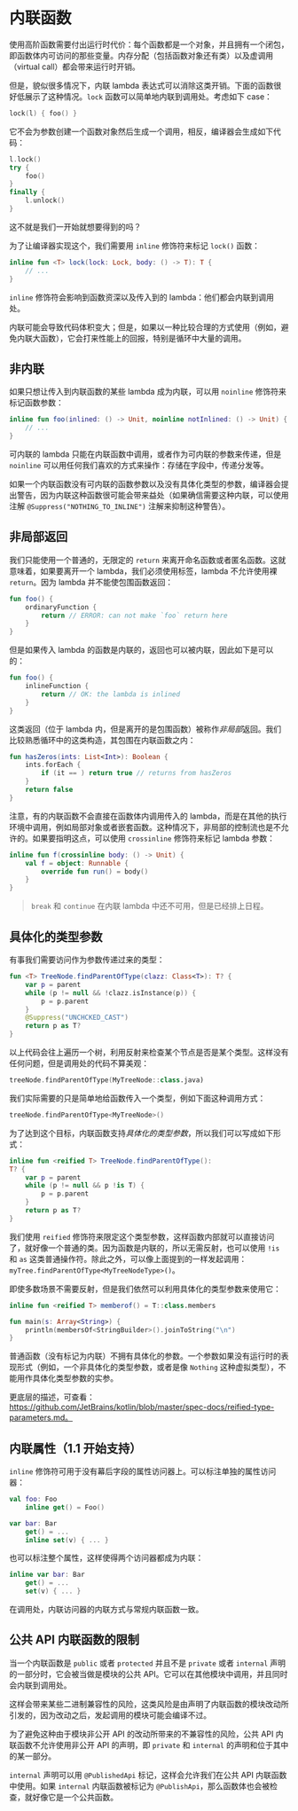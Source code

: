 # 内联函数
使用高阶函数需要付出运行时代价：每个函数都是一个对象，并且拥有一个闭包，即函数体内可访问的那些变量。内存分配（包括函数对象还有类）以及虚调用（virtual call）都会带来运行时开销。

但是，貌似很多情况下，内联 lambda 表达式可以消除这类开销。下面的函数很好低展示了这种情况。`lock` 函数可以简单地内联到调用处。考虑如下 case：

```kotlin
lock(l) { foo() }
```

它不会为参数创建一个函数对象然后生成一个调用，相反，编译器会生成如下代码：

```kotlin
l.lock()
try {
    foo()
}
finally {
    l.unlock()
}
```

这不就是我们一开始就想要得到的吗？

为了让编译器实现这个，我们需要用 `inline` 修饰符来标记 `lock()` 函数：

```kotlin
inline fun <T> lock(lock: Lock, body: () -> T): T {
    // ...
}
```
`inline` 修饰符会影响到函数资深以及传入到的 lambda：他们都会内联到调用处。

内联可能会导致代码体积变大；但是，如果以一种比较合理的方式使用（例如，避免内联大函数），它会打来性能上的回报，特别是循环中大量的调用。

## 非内联
如果只想让传入到内联函数的某些 lambda 成为内联，可以用 `noinline` 修饰符来标记函数参数：

```kotlin
inline fun foo(inlined: () -> Unit, noinline notInlined: () -> Unit) {
    // ...
}
```

可内联的 lambda 只能在内联函数中调用，或者作为可内联的参数来传递，但是 `noinline` 可以用任何我们喜欢的方式来操作：存储在字段中，传递分发等。

如果一个内联函数没有可内联的函数参数以及没有具体化类型的参数，编译器会提出警告，因为内联这种函数很可能会带来益处（如果确信需要这种内联，可以使用注解 `@Suppress("NOTHING_TO_INLINE")` 注解来抑制这种警告）。

## 非局部返回
我们只能使用一个普通的，无限定的 `return` 来离开命名函数或者匿名函数。这就意味着，如果要离开一个 lambda，我们必须使用标签，lambda 不允许使用裸 `return`。因为 lambda 并不能使包围函数返回：

```kotlin
fun foo() {
    ordinaryFunction {
        return // ERROR: can not make `foo` return here
    }
}
```

但是如果传入 lambda 的函数是内联的，返回也可以被内联，因此如下是可以的：

```kotlin
fun foo() {
    inlineFunction {
        return // OK: the lambda is inlined
    }
}
```
这类返回（位于 lambda 内，但是离开的是包围函数）被称作*非局部*返回。我们比较熟悉循环中的这类构造，其包围在内联函数之内：

```kotlin
fun hasZeros(ints: List<Int>): Boolean {
    ints.forEach {
        if (it == ) return true // returns from hasZeros
    }
    return false
}
```

注意，有的内联函数不会直接在函数体内调用传入的 lambda，而是在其他的执行环境中调用，例如局部对象或者嵌套函数。这种情况下，非局部的控制流也是不允许的。如果要指明这点，可以使用 `crossinline` 修饰符来标记 lambda 参数：

```kotlin
inline fun f(crossinline body: () -> Unit) {
    val f = object: Runnable {
        override fun run() = body()
    }
}
```

> `break` 和 `continue` 在内联 lambda 中还不可用，但是已经排上日程。

## 具体化的类型参数
有事我们需要访问作为参数传递过来的类型：

```kotlin
fun <T> TreeNode.findParentOfType(clazz: Class<T>): T? {
    var p = parent
    while (p != null && !clazz.isInstance(p)) {
        p = p.parent
    }
    @Suppress("UNCHCKED_CAST")
    return p as T?
}
```

以上代码会往上遍历一个树，利用反射来检查某个节点是否是某个类型。这样没有任何问题，但是调用处的代码不算美观：

```kotlin
treeNode.findParentOfType(MyTreeNode::class.java)
```

我们实际需要的只是简单地给函数传入一个类型，例如下面这种调用方式：

```kotlin
treeNode.findParentOfType<MyTreeNode>()
```

为了达到这个目标，内联函数支持*具体化的类型参数*，所以我们可以写成如下形式：

```kotlin
inline fun <reified T> TreeNode.findParentOfType():
T? {
    var p = parent
    while (p != null && p !is T) {
        p = p.parent
    }
    return p as T?
}
```
我们使用 `reified` 修饰符来限定这个类型参数，这样函数内部就可以直接访问了，就好像一个普通的类。因为函数是内联的，所以无需反射，也可以使用 `!is` 和 `as` 这类普通操作符。除此之外，可以像上面提到的一样发起调用：`myTree.findParentOfType<MyTreeNodeType>()`。

即使多数场景不需要反射，但是我们依然可以利用具体化的类型参数来使用它：

```kotlin
inline fun <reified T> memberof() = T::class.members

fun main(s: Array<String>) {
    println(membersOf<StringBuilder>().joinToString("\n")
}
```

普通函数（没有标记为内联）不拥有具体化的参数。一个参数如果没有运行时的表现形式（例如，一个非具体化的类型参数，或者是像 `Nothing` 这种虚拟类型），不能用作具体化类型参数的实参。

更底层的描述，可查看：https://github.com/JetBrains/kotlin/blob/master/spec-docs/reified-type-parameters.md。

## 内联属性（1.1 开始支持）

`inline` 修饰符可用于没有幕后字段的属性访问器上。可以标注单独的属性访问器：

```kotlin
val foo: Foo
    inline get() = Foo()

var bar: Bar
    get() = ...
    inline set(v) { ... }
```

也可以标注整个属性，这样使得两个访问器都成为内联：

```kotlin
inline var bar: Bar
    get() = ...
    set(v) { ... }
```

在调用处，内联访问器的内联方式与常规内联函数一致。

## 公共 API 内联函数的限制
当一个内联函数是 `public` 或者 `protected` 并且不是 `private` 或者 `internal` 声明的一部分时，它会被当做是模块的公共 API。它可以在其他模块中调用，并且同时会内联到调用处。

这样会带来某些二进制兼容性的风险，这类风险是由声明了内联函数的模块改动所引发的，因为改动之后，发起调用的模块可能会编译不过。

为了避免这种由于模块非公开 API 的改动所带来的不兼容性的风险，公共 API 内联函数不允许使用非公开 API 的声明，即 `private` 和 `internal` 的声明和位于其中的某一部分。

`internal` 声明可以用 `@PublishedApi` 标记，这样会允许我们在公共 API 内联函数中使用。如果 `internal` 内联函数被标记为 `@PublishApi`，那么函数体也会被检查，就好像它是一个公共函数。


